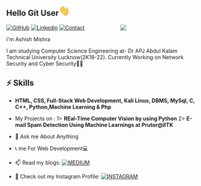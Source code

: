 <h2> Hello Git User<img src="https://raw.githubusercontent.com/ABSphreak/ABSphreak/master/gifs/Hi.gif" width="30px"></h2>

<img align="right" src="https://github.com/rajput2107/rajput2107/blob/master/Assets/Developer.gif" width='200'/>

[![GitHub](https://img.shields.io/badge/SUPPORT%20AT-GITHUB-blue?style=for-the-badge&logo=github)](https://github.com/ashishm46) 
[![Linkedin](https://img.shields.io/badge/MY%20PROFILE-Linkedin-blue?style=for-the-badge&logo=github)](https://www.linkedin.com/in/ashish-mishra-487b1b19b) 
 [![Contact](https://img.shields.io/badge/CONTACT-GMAIL-yellow?style=for-the-badge&logo=gmail&logoColor=white)](gmailto:ashish.bipulmishra@gmail.com)

I'm Ashish Mishra

I am studying Computer Science Engineering at- Dr APJ Abdul Kalam Technical University Lucknow(2K18-22). 
Currently Working on Network Security and Cyber Security👨‍💻

## ⚡ Skills
- **HTML, CSS, Full-Stack Web Development, Kali Linux, DBMS, MySql, C, C++, Python,Machine Learning & Php**
- My Projects on :
   1> **REal-Time Computer Vision by using Python**
   2> **E-mail Spam Detection Using Machine Learnings at Prutor@IITK**


- 💬 Ask me About Anything
- 📞 me For Web Development💻
- 📫 Read my blogs: [![MEDIUM](https://img.shields.io/badge/FOLLOW%20ME-MEDIUM-orange&logo=medium)](https://github.com/ashishm46)
- 🎯 Check out my Instagram Profile: [![INSTAGRAM](https://img.shields.io/badge/FOLLOW%20ME-Instagram-green&logo=instagram&logoColor=white)](https://www.instagram.com/ashish_mishra228/)

